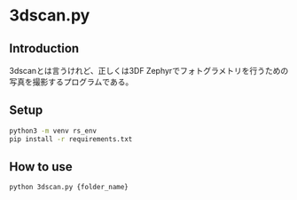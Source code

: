 # 3dscan.py

## Introduction

3dscanとは言うけれど、正しくは3DF Zephyrでフォトグラメトリを行うための写真を撮影するプログラムである。

## Setup

```bash
python3 -m venv rs_env
pip install -r requirements.txt
```

## How to use

```bash
python 3dscan.py {folder_name}
```

